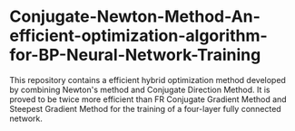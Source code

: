 # Conjugate-Newton-Method-An-efficient-optimization-algorithm-for-BP-Neural-Network-Training
This repository contains a efficient hybrid optimization method developed by combining Newton's method and Conjugate Direction Method.  It is proved to be twice more efficient than FR Conjugate Gradient Method and Steepest Gradient Method for the training of a four-layer fully connected network.
